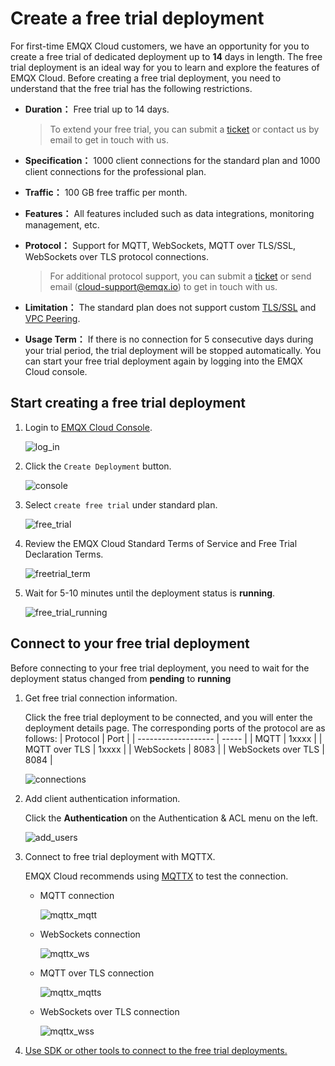 # Create a free trial deployment

For first-time EMQX Cloud customers, we have an opportunity for you to create a free trial of dedicated deployment up to **14** days in length. The free trial deployment is an ideal way for you to learn and explore the features of EMQX Cloud. Before creating a free trial deployment, you need to understand that the free trial has the following restrictions.

- **Duration：** Free trial up to 14 days.

  > To extend your free trial, you can submit a [ticket](../feature/tickets.md) or contact us by email to get in touch with us.

- **Specification：** 1000 client connections for the standard plan and 1000 client connections for the professional plan.

- **Traffic：** 100 GB free traffic per month.

- **Features：** All features included such as data integrations, monitoring management, etc.

- **Protocol：** Support for MQTT, WebSockets, MQTT over TLS/SSL, WebSockets over TLS protocol connections.

  > For additional protocol support, you can submit a [ticket](../feature/tickets.md) or send email (cloud-support@emqx.io) to get in touch with us.

- **Limitation：** The standard plan does not support custom [TLS/SSL](../deployments/./tls_ssl.md) and [VPC Peering](../deployments/vpc_peering.md).

- **Usage Term：** If there is no connection for 5 consecutive days during your trial period, the trial deployment will be stopped automatically. You can start your free trial deployment again by logging into the EMQX Cloud console.

## Start creating a free trial deployment

1. Login to [EMQX Cloud Console](https://www.emqx.com/en/signin?continue=https://cloud-intl.emqx.com/console/).

   ![log_in](./_assets/log_in.png)

2. Click the `Create Deployment` button.

   ![console](./_assets/console.png)

3. Select `create free trial` under standard plan.

   ![free_trial](./_assets/free_trial.png)

4. Review the EMQX Cloud Standard Terms of Service and Free Trial Declaration Terms.

   ![freetrial_term](./_assets/service_terms.png)

5. Wait for 5-10 minutes until the deployment status is **running**.

   ![free_trial_running](./_assets/free_trial_running.png)

## Connect to your free trial deployment

Before connecting to your free trial deployment, you need to wait for the deployment status changed from **pending** to **running**

1. Get free trial connection information.

    Click the free trial deployment to be connected, and you will enter the deployment details page. The corresponding ports of the protocol are as follows:
    | Protocol            | Port  |
    | ------------------- | ----- |
    | MQTT                | 1xxxx |
    | MQTT over TLS       | 1xxxx |
    | WebSockets          | 8083  |
    | WebSockets over TLS | 8084  |

    ![connections](./_assets/overview.png)

2. Add client authentication information.

    Click the **Authentication** on the Authentication & ACL menu on the left.

    ![add_users](./_assets/auth.png)

3. Connect to free trial deployment with MQTTX.

    EMQX Cloud recommends using [MQTTX](https://mqttx.app/) to test the connection.

   - MQTT connection

     ![mqttx_mqtt](./_assets/mqttx_mqtt.png)

   - WebSockets connection

     ![mqttx_ws](./_assets/mqttx_ws.png)

   - MQTT over TLS connection

     ![mqttx_mqtts](./_assets/mqttx_mqtts.png)

   - WebSockets over TLS connection

     ![mqttx_wss](./_assets/mqttx_wss.png)

4. [Use SDK or other tools to connect to the free trial deployments.](../connect_to_deployments/overview.md)
